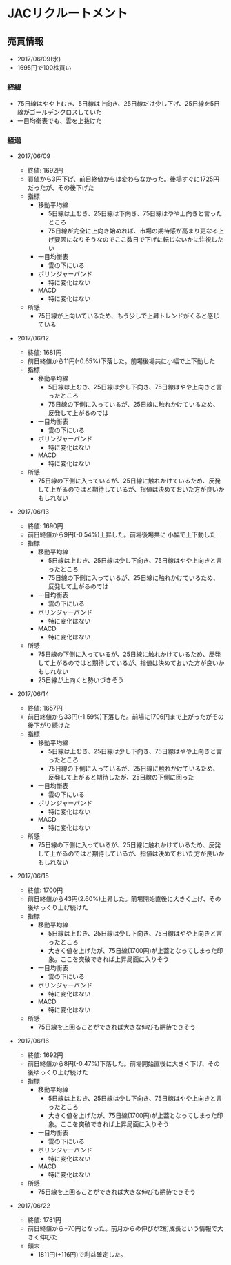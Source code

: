 # JACリクルートメント
## 売買情報
- 2017/06/09(水)
- 1695円で100株買い

### 経緯
- 75日線はやや上むき、5日線は上向き、25日線だけ少し下げ、25日線を5日線がゴールデンクロスしていた
- 一目均衡表でも、雲を上抜けた

### 経過
- 2017/06/09
    - 終値: 1692円
    - 買値から3円下げ、前日終値からは変わらなかった。後場すぐに1725円だったが、その後下げた
    - 指標
      - 移動平均線
        - 5日線は上むき、25日線は下向き、75日線はやや上向きと言ったところ
        - 75日線が完全に上向き始めれば、市場の期待感が高まり更なる上げ要因になりそうなのでここ数日で下げに転じないかに注視したい
      - 一目均衡表
        - 雲の下にいる
      - ボリンジャーバンド
        - 特に変化はない
      - MACD
        - 特に変化はない
    - 所感
      - 75日線が上向いているため、もう少しで上昇トレンドがくると感じている

- 2017/06/12
    - 終値: 1681円
    - 前日終値から11円(-0.65%)下落した。前場後場共に小幅で上下動した
    - 指標
      - 移動平均線
        - 5日線は上むき、25日線は少し下向き、75日線はやや上向きと言ったところ
        - 75日線の下側に入っているが、25日線に触れかけているため、反発して上がるのでは
      - 一目均衡表
        - 雲の下にいる
      - ボリンジャーバンド
        - 特に変化はない
      - MACD
        - 特に変化はない
    - 所感
      - 75日線の下側に入っているが、25日線に触れかけているため、反発して上がるのではと期待しているが、指値は決めておいた方が良いかもしれない

- 2017/06/13
    - 終値: 1690円
    - 前日終値から9円(-0.54%)上昇した。前場後場共に 小幅で上下動した
    - 指標
      - 移動平均線
        - 5日線は上むき、25日線は少し下向き、75日線はやや上向きと言ったところ
        - 75日線の下側に入っているが、25日線に触れかけているため、反発して上がるのでは
      - 一目均衡表
        - 雲の下にいる
      - ボリンジャーバンド
        - 特に変化はない
      - MACD
        - 特に変化はない
    - 所感
      - 75日線の下側に入っているが、25日線に触れかけているため、反発して上がるのではと期待しているが、指値は決めておいた方が良いかもしれない
      - 25日線が上向くと勢いづきそう

- 2017/06/14
    - 終値: 1657円
    - 前日終値から33円(-1.59%)下落した。前場に1706円まで上がったがその後下がり続けた
    - 指標
      - 移動平均線
        - 5日線は上むき、25日線は少し下向き、75日線はやや上向きと言ったところ
        - 75日線の下側に入っているが、25日線に触れかけているため、反発して上がると期待したが、25日線の下側に回った
      - 一目均衡表
        - 雲の下にいる
      - ボリンジャーバンド
        - 特に変化はない
      - MACD
        - 特に変化はない
    - 所感
      - 75日線の下側に入っているが、25日線に触れかけているため、反発して上がるのではと期待しているが、指値は決めておいた方が良いかもしれない

- 2017/06/15
    - 終値: 1700円
    - 前日終値から43円(2.60%)上昇した。前場開始直後に大きく上げ、その後ゆっくり上げ続けた
    - 指標
      - 移動平均線
        - 5日線は上むき、25日線は少し下向き、75日線はやや上向きと言ったところ
        - 大きく値を上げたが、75日線(1700円)が上蓋となってしまった印象。ここを突破できれば上昇局面に入りそう
      - 一目均衡表
        - 雲の下にいる
      - ボリンジャーバンド
        - 特に変化はない
      - MACD
        - 特に変化はない
    - 所感
      - 75日線を上回ることができれば大きな伸びも期待できそう

- 2017/06/16
    - 終値: 1692円
    - 前日終値から8円(-0.47%)下落した。前場開始直後に大きく下げ、その後ゆっくり上げ続けた
    - 指標
      - 移動平均線
        - 5日線は上むき、25日線は少し下向き、75日線はやや上向きと言ったところ
        - 大きく値を上げたが、75日線(1700円)が上蓋となってしまった印象。ここを突破できれば上昇局面に入りそう
      - 一目均衡表
        - 雲の下にいる
      - ボリンジャーバンド
        - 特に変化はない
      - MACD
        - 特に変化はない
    - 所感
      - 75日線を上回ることができれば大きな伸びも期待できそう
- 2017/06/22
    - 終値: 1781円
    - 前日終値から+70円となった。前月からの伸びが2桁成長という情報で大きく伸びた
    - 顛末
        - 1811円(+116円)で利益確定した。
